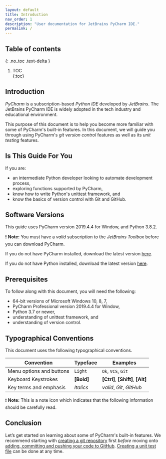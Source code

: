 ```yaml
---
layout: default
title: Introduction
nav_order: 1
description: "User documentation for JetBrains PyCharm IDE."
permalink: /
---
```


## Table of contents	
{: .no_toc .text-delta }	
1. TOC	
{:toc}

## Introduction
_PyCharm_ is a subscription-based _Python IDE_ developed by _JetBrains_. The JetBrains PyCharm IDE is widely adopted in the tech industry and educational environment.

This purpose of this document is to help you become more familiar with some of PyCharm's built-in features. In this document, we will guide you through using PyCharm's _git version control_ features as well as its _unit testing_ features.

## Is This Guide For You
If you are:
* an intermediate Python developer looking to automate development process,
* exploring functions supported by PyCharm,
* know how to write Python's unittest framework, and
* know the basics of version control with Git and GitHub.

## Software Versions
This guide uses PyCharm version 2019.4.4 for Window, and Python 3.8.2.

❗ **Note:** You must have a _valid_ subscription to the _JetBrains Toolbox_ before you can download PyCharm.

If you do not have PyCharm installed, download the latest version [here](https://www.jetbrains.com/pycharm/download/#section=windows).

If you do not have Python installed, download the latest version [here](https://www.python.org/downloads/).

## Prerequisites
To follow along with this document, you will need the following:
* 64-bit versions of Microsoft Windows 10, 8, 7,
* PyCharm Professional version 2019.4.4 for Window,
* Python 3.7 or newer,
* understanding of unittest framework, and
* understanding of version control.

## Typographical Conventions
This document uses the following typographical conventions.

| **Convention** | **Typeface** | **Examples** |
| -------------- | ------------ | ------------ |
| Menu options and buttons | ```Light``` | ```Ok```, ```VCS```, ```Git```|
| Keyboard Keystrokes | **[Bold]** | **[Ctrl]**, **[Shift]**, **[Alt]** |
| Key terms and emphasis | _Italics_ | _valid_, _Git_, _GitHub_ |

❗ **Note:** This is a note icon which indicates that the following information should be carefully read.

## Conclusion
Let’s get started on learning about some of PyCharm's built-in features. We recommend starting with [creating a git repository](https://dlee.ca/user-documentation/docs/task1/) first _before_ moving onto [adding, committing and pushing your code to GitHub](https://dlee.ca/user-documentation/docs/task3/). [Creating a unit test file](https://dlee.ca/user-documentation/docs/task2/) can be done at any time.
